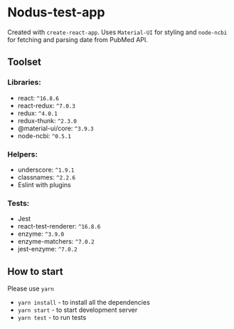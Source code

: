 # Nodus-test-app

Created with `create-react-app`.
Uses `Material-UI` for styling and `node-ncbi` for fetching and parsing date from PubMed API.

## Toolset

### Libraries:
- react: `^16.8.6`
- react-redux: `^7.0.3`
- redux: `^4.0.1`
- redux-thunk: `^2.3.0`
- @material-ui/core: `^3.9.3`
- node-ncbi: `^0.5.1`

### Helpers:
- underscore: `^1.9.1`
- classnames: `^2.2.6`
- Eslint with plugins

### Tests:
- Jest
- react-test-renderer: `^16.8.6`
- enzyme: `^3.9.0`
- enzyme-matchers: `^7.0.2`
- jest-enzyme: `^7.0.2`


## How to start

Please use `yarn` 
- `yarn install` - to install all the dependencies
- `yarn start`  - to start development server
- `yarn test`  - to run tests
